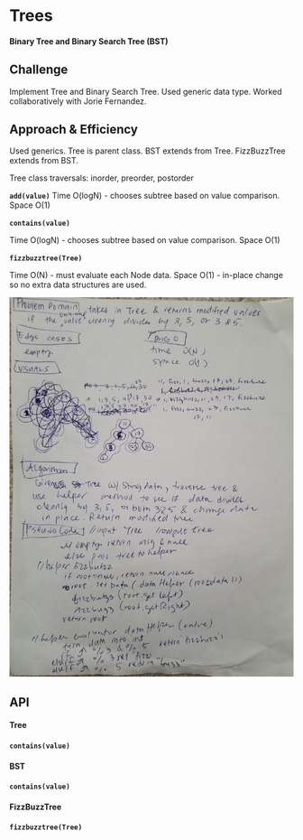 # Trees
<!-- Short summary or background information -->
#### Binary Tree and Binary Search Tree (BST)
## Challenge
<!-- Description of the challenge -->
Implement Tree and Binary Search Tree.
Used generic data type.
Worked collaboratively with Jorie Fernandez.

## Approach & Efficiency
<!-- What approach did you take? Why? What is the Big O space/time for this approach? -->
Used generics.
Tree is parent class.
BST extends from Tree.
FizzBuzzTree extends from BST.

Tree class traversals:
inorder, 
preorder,
postorder

**`add(value)`**
Time O(logN) - chooses subtree based on value comparison.
Space O(1)

**`contains(value)`**

Time O(logN) - chooses subtree based on value comparison.
Space O(1)

**`fizzbuzztree(Tree)`**

Time O(N) - must evaluate each Node data.
Space O(1) - in-place change so no extra data structures are used.

![code](../401-code-challenges/assets/fizzbuzz.jpg)

## API
#### Tree
**`contains(value)`**

#### BST
**`contains(value)`**

#### FizzBuzzTree
**`fizzbuzztree(Tree)`**


